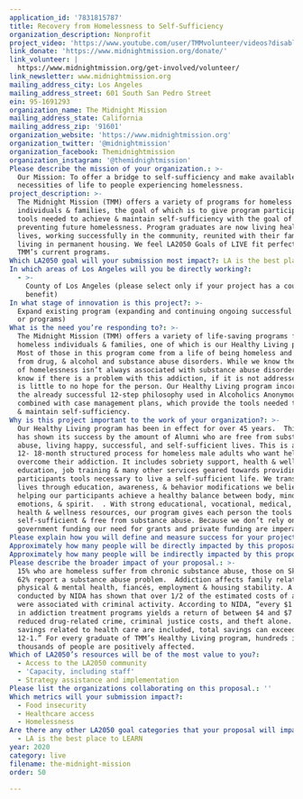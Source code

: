 ```yaml
---
application_id: '7831815787'
title: Recovery from Homelessness to Self-Sufficiency
organization_description: Nonprofit
project_video: 'https://www.youtube.com/user/TMMvolunteer/videos?disable_polymer=1'
link_donate: 'https://www.midnightmission.org/donate/'
link_volunteer: |
  https://www.midnightmission.org/get-involved/volunteer/
link_newsletter: www.midnightmission.org
mailing_address_city: Los Angeles
mailing_address_street: 601 South San Pedro Street
ein: 95-1691293
organization_name: The Midnight Mission
mailing_address_state: California
mailing_address_zip: '91601'
organization_website: 'https://www.midnightmission.org'
organization_twitter: '@midnightmission'
organization_facebook: Themidnightmission
organization_instagram: '@themidnightmission'
Please describe the mission of your organization.: >-
  Our Mission: To offer a bridge to self-sufficiency and make available the
  necessities of life to people experiencing homelessness.
project_description: >-
  The Midnight Mission (TMM) offers a variety of programs for homeless
  individuals & families, the goal of which is to give program participants the
  tools needed to achieve & maintain self-sufficiency with the goal of
  preventing future homelessness. Program graduates are now living healthy
  lives, working successfully in the community, reunited with their families and
  living in permanent housing. We feel LA2050 Goals of LIVE fit perfectly within
  TMM’s current programs. 
Which LA2050 goal will your submission most impact?: LA is the best place to LIVE
In which areas of Los Angeles will you be directly working?:
  - >-
    County of Los Angeles (please select only if your project has a countywide
    benefit)
In what stage of innovation is this project?: >-
  Expand existing program (expanding and continuing ongoing successful projects
  or programs)
What is the need you’re responding to?: >-
  The Midnight Mission (TMM) offers a variety of life-saving programs for
  homeless individuals & families, one of which is our Healthy Living program.
  Most of those in this program come from a life of being homeless and suffer
  from drug, & alcohol and substance abuse disorders. While we know the problem
  of homelessness isn’t always associated with substance abuse disorders, we do
  know if there is a problem with this addiction, if it is not addressed, there
  is little to no hope for the person. Our Healthy Living program incorporates
  the already successful 12-step philosophy used in Alcoholics Anonymous (AA),
  combined with case management plans, which provide the tools needed to achieve
  & maintain self-sufficiency.
Why is this project important to the work of your organization?: >-
  Our Healthy Living program has been in effect for over 45 years.  This program
  has shown its success by the amount of Alumni who are free from substance
  abuse, living happy, successful, and self-sufficient lives. This is a NO COST
  12- 18-month structured process for homeless male adults who want help to
  overcome their addiction. It includes sobriety support, health & wellness,
  education, job training & many other services geared towards providing our
  participants tools necessary to live a self-sufficient life. We transform
  lives through education, awareness, & behavior modifications we believe in
  helping our participants achieve a healthy balance between body, mind,
  emotions, & spirit.  . With strong educational, vocational, medical, legal,
  health & wellness resources, our program gives each person the tools to become
  self-sufficient & free from substance abuse. Because we don’t rely on
  government funding our need for grants and private funding are imperative. 
Please explain how you will define and measure success for your project.: "\tRecovery program participants will learn how to manage their addiction by attending 90% of their individual counseling sessions (1 session per week).\n\tParticipants will learn how to interact with their peers, gain self-awareness and interpersonal skills by attending 100% of their psycho-educational groups (2 groups per week).\n\tClients will examine their life choices and learn how to solve their problems by attending 100% of their case management conferences (1 session per week).\n\n"
Approximately how many people will be directly impacted by this proposal?: '1300'
Approximately how many people will be indirectly impacted by this proposal?: '7800'
Please describe the broader impact of your proposal.: >-
  15% who are homeless suffer from chronic substance abuse, those on Skid Row,
  62% report a substance abuse problem.  Addiction affects family relationships,
  physical & mental health, fiancés, employment & housing stability. A study
  conducted by NIDA has shown that over 1/2 of the estimated costs of addiction
  were associated with criminal activity. According to NIDA, “every $1 invested
  in addiction treatment programs yields a return of between $4 and $7 in
  reduced drug-related crime, criminal justice costs, and theft alone. When
  savings related to health care are included, total savings can exceed costs by
  12-1.” For every graduate of TMM’s Healthy Living program, hundreds if not
  thousands of people are positively affected. 
Which of LA2050’s resources will be of the most value to you?:
  - Access to the LA2050 community
  - 'Capacity, including staff'
  - Strategy assistance and implementation
Please list the organizations collaborating on this proposal.: ''
Which metrics will your submission impact?:
  - Food insecurity
  - Healthcare access
  - Homelessness
Are there any other LA2050 goal categories that your proposal will impact?:
  - LA is the best place to LEARN
year: 2020
category: live
filename: the-midnight-mission
order: 50

---
```

